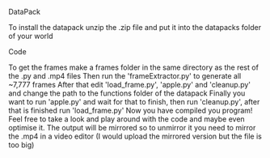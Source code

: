DataPack

To install the datapack unzip the .zip file and put it into the datapacks folder of your world


Code

To get the frames make a frames folder in the same directory as the rest of the .py and .mp4 files
Then run the 'frameExtractor.py' to generate all ~7,777 frames
After that edit 'load_frame.py', 'apple.py' and 'cleanup.py' and change the path to the functions folder of the datapack
Finally you want to run 'apple.py' and wait for that to finish, then run 'cleanup.py', after that is finished run 'load_frame.py'
Now you have compiled you program! Feel free to take a look and play around with the code and maybe even optimise it.
The output will be mirrored so to unmirror it you need to mirror the .mp4 in a video editor (I would upload the mirrored version but the file is too big)

